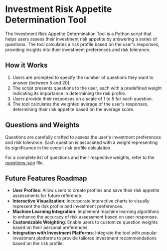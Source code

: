 # Investment Risk Appetite Determination Tool

The Investment Risk Appetite Determination Tool is a Python script that helps users assess their investment risk appetite by answering a series of questions. The tool calculates a risk profile based on the user's responses, providing insights into their investment preferences and risk tolerance.

## How it Works

1. Users are prompted to specify the number of questions they want to answer (between 5 and 20).
2. The script presents questions to the user, each with a predefined weight indicating its importance in determining the risk profile.
3. Users provide their responses on a scale of 1 to 5 for each question.
4. The tool calculates the weighted average of the user's responses, determining their risk appetite based on the average score.

## Questions and Weights

Questions are carefully crafted to assess the user's investment preferences and risk tolerance. Each question is associated with a weight representing its significance in the overall risk profile calculation.

For a complete list of questions and their respective weights, refer to the [questions.json](questions.json) file.

## Future Features Roadmap

- **User Profiles**: Allow users to create profiles and save their risk appetite assessments for future reference.
- **Interactive Visualization**: Incorporate interactive charts to visually represent the risk profile and investment preferences.
- **Machine Learning Integration**: Implement machine learning algorithms to enhance the accuracy of risk assessment based on user responses.
- **Customizable Weighting**: Enable users to customize question weights based on their personal preferences.
- **Integration with Investment Platforms**: Integrate the tool with popular investment platforms to provide tailored investment recommendations based on the risk profile.
